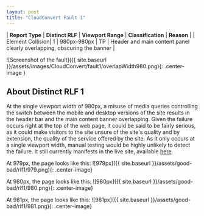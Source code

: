 ```yaml
---
layout: post
title: "CloudConvert Fault 1"
---
```

| **Report Type** | **Distinct RLF** | **Viewport Range** | **Classification** | **Reason** |
| Element Collision| 1 | 980px-980px | TP | Header and main content panel clearly overlapping, obscuring the banner | 

![Screenshot of the fault]({{ site.baseurl }}/assets/images/CloudConvert/fault1/overlapWidth980.png){: .center-image }

## About Distinct RLF 1

At the single viewport width of 980px, a misuse of media queries controlling the switch between the mobile and desktop versions of the site results in the header bar and the main content banner overlapping. Given the failure occurs right at the top of the web page, it could be said to be fairly serious, as it could make visitors to the site unsure of the site's quality and by extension, the quality of the service offered by the site. As it only occurs at a single viewport width, manual testing would be highly unlikely to detect the failure. It still currently manifests in the live site, available [here](http://cloudconvert.com).

At 979px, the page looks like this:
![979px]({{ site.baseurl }}/assets/good-bad/rlf1/979.png){: .center-image}

At 980px, the page looks like this:
![980px]({{ site.baseurl }}/assets/good-bad/rlf1/980.png){: .center-image}

At 981px, the page looks like this:
![981px]({{ site.baseurl }}/assets/good-bad/rlf1/981.png){: .center-image}
